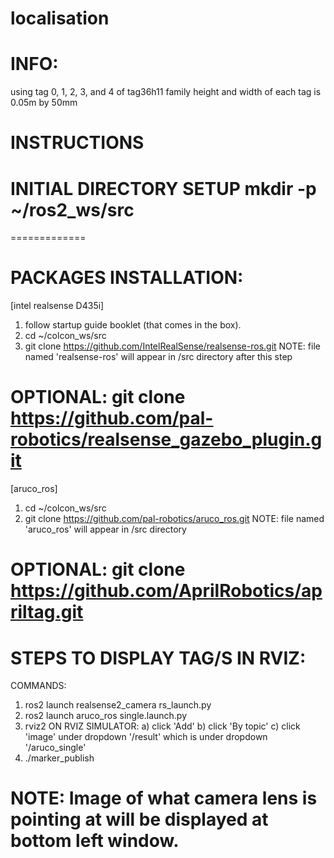 # localisation


INFO:
=============
using tag 0, 1, 2, 3, and 4 of tag36h11 family
height and width of each tag is 0.05m by 50mm



INSTRUCTIONS
=============
INITIAL DIRECTORY SETUP
mkdir -p ~/ros2_ws/src
=============
=============

PACKAGES INSTALLATION:
=============

[intel realsense D435i]
1. follow startup guide booklet (that comes in the box).
2. cd ~/colcon_ws/src
3. git clone https://github.com/IntelRealSense/realsense-ros.git
NOTE: file named 'realsense-ros' will appear in /src directory after this step

OPTIONAL: git clone https://github.com/pal-robotics/realsense_gazebo_plugin.git
===

[aruco_ros]
1. cd ~/colcon_ws/src
2. git clone https://github.com/pal-robotics/aruco_ros.git
NOTE: file named 'aruco_ros' will appear in /src directory

OPTIONAL: git clone https://github.com/AprilRobotics/apriltag.git
===


STEPS TO DISPLAY TAG/S IN RVIZ:
=============
  COMMANDS:
  1. ros2 launch realsense2_camera rs_launch.py
  2. ros2 launch aruco_ros single.launch.py
  3. rviz2
    ON RVIZ SIMULATOR:
    a) click 'Add'
    b) click 'By topic'
    c) click 'image' under dropdown '/result' which is under dropdown '/aruco_single'
  4. ./marker_publish

NOTE: Image of what camera lens is pointing at will be displayed at bottom left window.
===

